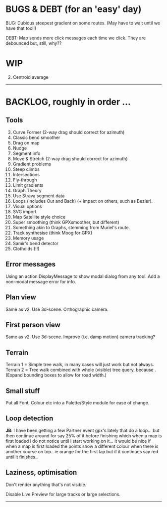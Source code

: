 
# BUGS & DEBT (for an 'easy' day)

BUG: Dubious steepest gradient on some routes. (May have to wait until we have that tool!)

DEBT: Map sends more click messages each time we click. They are debounced but, still, why??

# WIP

2. Centroid average

---

# BACKLOG, roughly in order ...

## Tools

3. Curve Former (2-way drag should correct for azimuth)
4. Classic bend smoother
5. Drag on map
6. Nudge 
7. Segment info
8. Move & Stretch (2-way drag should correct for azimuth)
9. Gradient problems
10. Steep climbs
11. Intersections
12. Fly-through
13. Limit gradients
14. Graph Theory
15. Use Strava segment data
16. Loops (includes Out and Back) (+ impact on others, such as Bezier).
17. Visual options
18. SVG import
19. Map Satellite style choice
20. Super smoothing  (think GPXsmoother, but different)
21. Something akin to Graphs, stemming from Muriel's route.
22. Track synthesise (think Moog for GPX)
23. Memory usage
24. Samir's bend detector
25. Clothoids (!!)

## Error messages

Using an action DisplayMessage to show modal dialog from any tool. 
Add a non-modal message error for info.

## Plan view

Same as v2. Use 3d-scene. Orthographic camera.

## First person view

Same as v2. Use 3d-scene. Improve (i.e. damp motion) camera tracking?

## Terrain

Terrain 1 = Simple tree walk, in many cases will just work but not always.
Terrain 2 = Tree walk combined with whole (visible) tree query, because <track loops>.
(Expand bounding boxes to allow for road width.)

## Small stuff

Put all Font, Colour etc into a Palette/Style module for ease of change.

## Loop detection

**JB**: I have been getting a few Partner event gpx's lately that do a loop... but then continue around for say 25% of it before finishing which when a map is first loaded i do not notice until i start working on it... it would be nice if when a map is first loaded the points show a different colour when there is another course on top.. ie orange for the first lap but if it continues say red until it finishes..

## Laziness, optimisation

Don't render anything that's not visible.

Disable Live Preview for large tracks or large selections.

---


